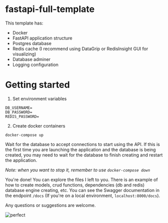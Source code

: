 # fastapi-full-template

This template has:
- Docker
- FastAPI application structure
- Postgres database
- Redis cache (I recommend using DataGrip or RedisInsight GUI for visualizing)
- Database adminer
- Logging configuration

# Getting started
1. Set environment variables
```
DB_USERNAME=
DB_PASSWORD=
REDIS_PASSWORD=
```

2. Create docker containers
```
docker-compose up
```

Wait for the database to accept connections to start using the API. If this is the first time you are launching the application and the database is being created, you may need to wait for the database to finish creating and restart the application.

_Note: when you want to stop it, remember to use `docker-compose down`_

You're done! You can explore the files I left to you. There is an example of how to create models, crud functions, dependencies (db and redis)
database engine creating, etc.
You can see the Swagger documentation in the endpoint `/docs` (If you're on a local environment, `localhost:8000/docs`).

Any questions or suggestions are welcome.

![perfect](https://media.tenor.com/JMr_dlDTHJIAAAAC/theboys-perfect.gif)
